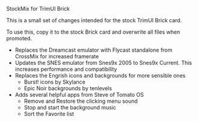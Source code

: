 StockMix for TrimUI Brick

This is a small set of changes intended for the stock TrimUI Brick card.

To use this, copy it to the stock Brick card and overwrite all files when promoted.

- Replaces the Dreamcast emulator with Flycast standalone from CrossMix for increased framerate
- Updates the SNES emulator from Snes9x 2005 to Snes9x Current. This increases performance and compatibility
- Replaces the Engrish icons and backgrounds for more sensible ones
	- Burst! icons by Skylance
	- Epic Noir backgrounds by tenlevels
- Adds several helpful apps from Steve of Tomato OS
	- Remove and Restore the clicking menu sound
	- Stop and start the background music
	- Sort the Favorite list
